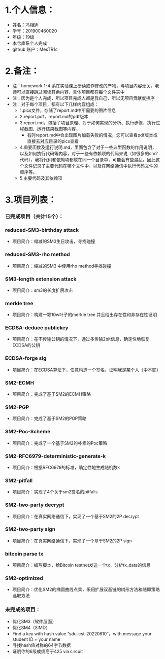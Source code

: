 # 1.个人信息：

* 姓名：冯相迪
* 学号：201900460020
* 年级：19级
* 本仓库系个人完成
* github 账户：MesTR1c

# 2.备注：

* 注：homework 1-4 系在实验课上研读或作修改的产物，与项目内容无关，老师可以直接跳过阅读其余内容，具体项目都在每个文件夹中
* 注：因为是个人完成，所以项目完成人都是我自己，所以无项目贡献度排序
* 注：对于每个项目，都有以下几样内容组成：
  * 1.pics文件，存储了report.md中所需要的图片信息
  * 2.report.pdf，report.md的pdf版本
  * 3.report.md，包括了项目原理、对于如何实现的分析、执行步骤、执行过程截图、运行结果截图等内容。
    * 有时report.md中会出现图片加载失败的情况，您可以查看pdf版本或直接去对应目录的pics查看
  * 4.重要函数及运行说明.md，里面包含了对于一些典型函数的作用说明，以及如何执行代码等内容，对于一些有依赖项的代码来说（如很多的sm2代码），我将代码和依赖项都放在同一个目录中，可能会有些混乱，因此这个文件记录了主要代码在哪个文件中，以及在网络通信中执行代码文件的顺序等。
  * 5.主要代码及其依赖项

# 3.项目列表：

### 已完成项目（共计15个）：

### reduced-SM3-birthday attack

* 项目简介：缩减的SM3生日攻击，寻找碰撞

### reduced-SM3-rho method

* 项目简介：缩减的SM3 中使用rho method寻找碰撞

### SM3-length extension attack

* 项目简介：sm3的长度扩展攻击

### merkle tree

* 项目简介：构建一颗10w叶子的merkle tree 并且给出存在性和非存在性证明

### ECDSA-deduce publickey

* 项目简介：在不传输公钥的情况下，通过多传输2bit信息，确定性地恢复ECDSA的公钥

### ECDSA-forge sig

* 项目简介：在ECDSA算法下，任意构造一个签名，证明我是某个人（中本聪）

### SM2-ECMH

* 项目简介：完成了基于SM2的ECMH策略

### SM2-PGP

* 项目简介：完成了基于SM2的PGP策略

### SM2-Poc-Scheme

* 项目简介：完成了一个基于SM2的朴素的Poc策略

### SM2-RFC6979-deterministic-generate-k

* 项目简介：根据RFC6979的标准，确定性地生成随机数k

### SM2-pitfall

* 项目简介：实现了4个关于sm2签名的pitfalls

### SM2-two-party decrypt

* 项目简介：在真实网络通信下，实现了一个基于SM2的2P decrypt

### SM2-two-party sign

* 项目简介：在真实网络通信下，实现了一个基于SM2的2P sign

### bitcoin parse tx

* 项目简介：编写脚本，给Bitcoin testnet发送一个tx，分析tx_data的信息

### SM2-optimized

* 项目简介：优化SM2的椭圆曲线点乘，采用扩展双基链的树形方法和随即策略选取方法





### 未完成的项目：

* 优化SM3（软件层面）
* 优化SM4（SIMD）
* Find a key with hash value “sdu-cst-20220610”，with message your student ID + your name
* 寻找hash值对称的64字节数据
* 证明你的6级成绩高于425 via circuit
